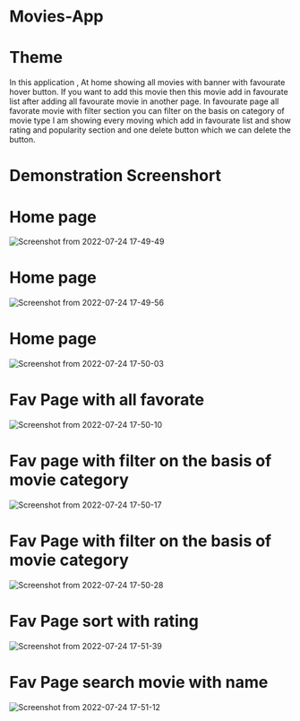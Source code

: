 # Movies-App
# Theme
In this application , At home showing all movies with banner with favourate hover button. If you want to add this movie then this movie add in favourate list after adding all favourate movie in another page. 
In favourate page all favorate movie with filter section you can filter on the basis on category of movie type  I am showing every moving which add in favourate list and show rating and popularity section and one delete button which we can delete the button.

# Demonstration Screenshort
# Home page 
 ![Screenshot from 2022-07-24 17-49-49](https://user-images.githubusercontent.com/56158611/180647614-f1db7df9-f0f9-492b-b639-8aace2cea485.png)

# Home page 
![Screenshot from 2022-07-24 17-49-56](https://user-images.githubusercontent.com/56158611/180647660-7ec452eb-4d90-4f02-b6fd-239682f1091b.png)

# Home page 
![Screenshot from 2022-07-24 17-50-03](https://user-images.githubusercontent.com/56158611/180647685-e68af7e0-cd41-49df-ab78-ef48ed6061e3.png)
# Fav Page with all favorate
![Screenshot from 2022-07-24 17-50-10](https://user-images.githubusercontent.com/56158611/180647708-c4058f2f-cec6-4e4d-ac4e-561d0b66dc32.png)

# Fav page with filter on the basis of movie category
![Screenshot from 2022-07-24 17-50-17](https://user-images.githubusercontent.com/56158611/180647720-05c45336-6503-429c-97c5-ecc80168d347.png)

# Fav Page with filter on the basis of movie category
![Screenshot from 2022-07-24 17-50-28](https://user-images.githubusercontent.com/56158611/180647753-3b2f33e0-939f-4dc8-a835-26e93c9023db.png)

# Fav Page sort with rating
![Screenshot from 2022-07-24 17-51-39](https://user-images.githubusercontent.com/56158611/180647820-831254ba-f46d-4a04-a87c-4272230d6385.png)

# Fav Page search movie with name
![Screenshot from 2022-07-24 17-51-12](https://user-images.githubusercontent.com/56158611/180647847-59753444-b5cc-4193-b822-fd72f75f97a5.png)




